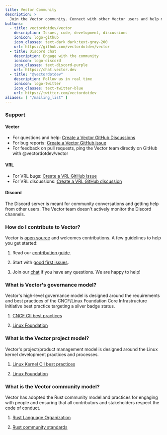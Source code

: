 ```yaml
---
title: Vector Community
description: >
  Join the Vector community. Connect with other Vector users and help make Vector better.
buttons:
  - title: vectordotdev/vector
    description: Issues, code, development, discussions
    ionicon: logo-github
    icon_classes: text-dark dark:text-gray-200
    url: https://github.com/vectordotdev/vector
  - title: Discord chat
    description: Engage with the community
    ionicon: logo-discord
    icon_classes: text-discord-purple
    url: https://chat.vector.dev
  - title: "@vectordotdev"
    description: Follow us in real time
    ionicon: logo-twitter
    icon_classes: text-twitter-blue
    url: https://twitter.com/vectordotdev
aliases: [ "/mailing_list" ]
---
```


### Support

#### Vector

* For questions and help: [Create a Vector GitHub Discussions][vector_discussions]
* For bug reports: [Create a Vector GitHub issue][vector_bug_report]
* For feedback on pull requests, ping the Vector team directly on GitHub with @vectordotdev/vector

#### VRL

* For VRL bugs: [Create a VRL GitHub issue][vrl_bug_report]
* For VRL discussions: [Create a VRL GitHub discussion][vrl_discussion]

#### Discord

The Discord server is meant for community conversations and getting help from other users.
The Vector team doesn't actively monitor the Discord channels.

### How do I contribute to Vector?

Vector is [open source][oss] and welcomes contributions. A few guidelines to help you get started:

1. Read our [contribution guide][contribution].

2. Start with [good first issues][first_issues].

3. Join our [chat] if you have any questions. We are happy to help!

### What is Vector's governance model?

Vector's high-level governance model is designed around the requirements and best practices of the CNCF/Linux Foundation Core Infrastructure Initiative best practice targeting a silver badge status.

1. [CNCF CII best practices][cncf]

2. [Linux Foundation][lf]

### What is the Vector project model?

Vector's project/product management model is designed around the Linux kernel development practices and processes.

1. [Linux Kernel CII best practices][kernel]

2. [Linux Foundation][linux]

### What is the Vector community model?

Vector has adopted the Rust community model and practices for engaging with people and ensuring that all contributors and stakeholders respect the code of conduct.

1. [Rust Language Organization][rust_lang]

2. [Rust community standards][rust_community]

[chat]: https://chat.vector.dev

[cncf]: https://bestpractices.coreinfrastructure.org/en

[contribution]: https://github.com/vectordotdev/vector/blob/master/CONTRIBUTING.md

[first_issues]: https://github.com/vectordotdev/vector/contribute

[kernel]: https://bestpractices.coreinfrastructure.org/en/projects/34

[lf]: https://www.linuxfoundation.org

[linux]: https://www.kernel.org

[oss]: https://github.com/vectordotdev/vector

[rust_community]: https://www.rust-lang.org/community

[rust_lang]: https://www.rust-lang.org

[vector_discussions]: https://github.com/vectordotdev/vector/discussions/new?category=q-a

[vector_bug_report]: https://github.com/vectordotdev/vector/issues/new?assignees=&labels=type%3A+bug&projects=&template=bug.yml

[vrl_bug_report]: https://github.com/vectordotdev/vrl/issues/new?template=bug.yml

[vrl_discussion]: https://github.com/vectordotdev/vrl/discussions/new?category=q-a
